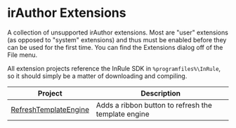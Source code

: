 # irAuthor Extensions
A collection of unsupported irAuthor extensions. Most are "user" extensions (as opposed to "system" extensions) and thus must be enabled before they can be used for the first time. You can find the Extensions dialog off of the File menu.

All extension projects reference the InRule SDK in `%programfiles%\InRule`, so it should simply be a matter of downloading and compiling.

|Project|Description|
|---|---|
|[RefreshTemplateEngine](RefreshTemplateEngine)|Adds a ribbon button to refresh the template engine
